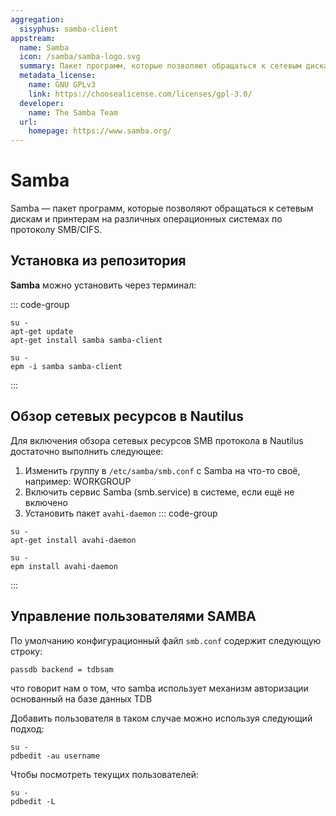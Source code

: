 ```yaml
---
aggregation:
  sisyphus: samba-client
appstream:
  name: Samba
  icon: /samba/samba-logo.svg
  summary: Пакет программ, которые позволяют обращаться к сетевым дискам и принтерам на различных операционных системах по протоколу SMB/CIFS.
  metadata_license:
    name: GNU GPLv3
    link: https://choosealicense.com/licenses/gpl-3.0/
  developer:
    name: The Samba Team
  url:
    homepage: https://www.samba.org/
---
```


# Samba

Samba — пакет программ, которые позволяют обращаться к сетевым дискам и принтерам на различных операционных системах по протоколу SMB/CIFS.

## Установка из репозитория

**Samba** можно установить через терминал:

::: code-group

```shell[apt-get]
su -
apt-get update
apt-get install samba samba-client
```

```shell[epm]
su -
epm -i samba samba-client
```

:::

## Обзор сетевых ресурсов в Nautilus

Для включения обзора сетевых ресурсов SMB протокола в Nautilus достаточно выполнить следующее:

1. Изменить группу в `/etc/samba/smb.conf` c Samba на что-то своё, например: WORKGROUP
2. Включить сервис Samba (smb.service) в системе, если ещё не включено
3. Установить пакет `avahi-daemon`
   ::: code-group

```shell[apt-get]
su -
apt-get install avahi-daemon
```

```shell[epm]
su -
epm install avahi-daemon
```

:::

## Управление пользователями SAMBA

По умолчанию конфигурационный файл `smb.conf` содержит следующую строку:

```
passdb backend = tdbsam
```

что говорит нам о том, что samba использует механизм авторизации основанный на базе данных TDB

Добавить пользователя в таком случае можно используя следующий подход:

```shell
su -
pdbedit -au username
```

Чтобы посмотреть текущих пользователей:

```shell
su -
pdbedit -L
```
